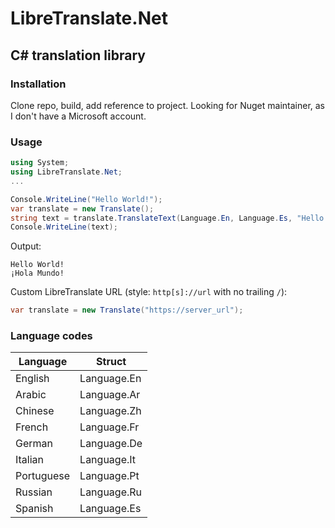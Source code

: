 # LibreTranslate.Net
## C# translation library
### Installation

Clone repo, build, add reference to project. Looking for Nuget maintainer, as I don't have a Microsoft account.

### Usage
```csharp
using System;
using LibreTranslate.Net;
...

Console.WriteLine("Hello World!");
var translate = new Translate();
string text = translate.TranslateText(Language.En, Language.Es, "Hello World!"); //English->Spanish
Console.WriteLine(text);
```
Output:
```
Hello World!
¡Hola Mundo!
```
Custom LibreTranslate URL (style: `http[s]://url` with no trailing `/`):
```csharp
var translate = new Translate("https://server_url");
```
### Language codes
Language|Struct
-|-
English|Language.En
Arabic|Language.Ar
Chinese|Language.Zh
French|Language.Fr
German|Language.De
Italian|Language.It
Portuguese|Language.Pt
Russian|Language.Ru
Spanish|Language.Es
